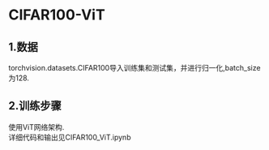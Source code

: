 # CIFAR100-ViT
## 1.数据
torchvision.datasets.CIFAR100导入训练集和测试集，并进行归一化,batch_size为128.  

## 2.训练步骤
使用ViT网络架构.  
详细代码和输出见CIFAR100_ViT.ipynb  
